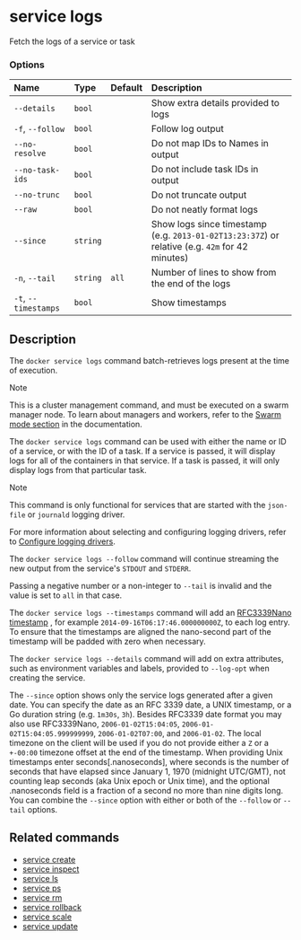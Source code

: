 # service logs

<!---MARKER_GEN_START-->
Fetch the logs of a service or task

### Options

| Name                 | Type     | Default | Description                                                                                     |
|:---------------------|:---------|:--------|:------------------------------------------------------------------------------------------------|
| `--details`          | `bool`   |         | Show extra details provided to logs                                                             |
| `-f`, `--follow`     | `bool`   |         | Follow log output                                                                               |
| `--no-resolve`       | `bool`   |         | Do not map IDs to Names in output                                                               |
| `--no-task-ids`      | `bool`   |         | Do not include task IDs in output                                                               |
| `--no-trunc`         | `bool`   |         | Do not truncate output                                                                          |
| `--raw`              | `bool`   |         | Do not neatly format logs                                                                       |
| `--since`            | `string` |         | Show logs since timestamp (e.g. `2013-01-02T13:23:37Z`) or relative (e.g. `42m` for 42 minutes) |
| `-n`, `--tail`       | `string` | `all`   | Number of lines to show from the end of the logs                                                |
| `-t`, `--timestamps` | `bool`   |         | Show timestamps                                                                                 |


<!---MARKER_GEN_END-->

## Description

The `docker service logs` command batch-retrieves logs present at the time of execution.

> [!NOTE]
> This is a cluster management command, and must be executed on a swarm
> manager node. To learn about managers and workers, refer to the
> [Swarm mode section](https://docs.docker.com/engine/swarm/) in the
> documentation.

The `docker service logs` command can be used with either the name or ID of a
service, or with the ID of a task. If a service is passed, it will display logs
for all of the containers in that service. If a task is passed, it will only
display logs from that particular task.

> [!NOTE]
> This command is only functional for services that are started with
> the `json-file` or `journald` logging driver.

For more information about selecting and configuring logging drivers, refer to
[Configure logging drivers](https://docs.docker.com/engine/logging/configure/).

The `docker service logs --follow` command will continue streaming the new output from
the service's `STDOUT` and `STDERR`.

Passing a negative number or a non-integer to `--tail` is invalid and the
value is set to `all` in that case.

The `docker service logs --timestamps` command will add an [RFC3339Nano timestamp](https://pkg.go.dev/time#RFC3339Nano)
, for example `2014-09-16T06:17:46.000000000Z`, to each
log entry. To ensure that the timestamps are aligned the
nano-second part of the timestamp will be padded with zero when necessary.

The `docker service logs --details` command will add on extra attributes, such as
environment variables and labels, provided to `--log-opt` when creating the
service.

The `--since` option shows only the service logs generated after
a given date. You can specify the date as an RFC 3339 date, a UNIX
timestamp, or a Go duration string (e.g. `1m30s`, `3h`). Besides RFC3339 date
format you may also use RFC3339Nano, `2006-01-02T15:04:05`,
`2006-01-02T15:04:05.999999999`, `2006-01-02T07:00`, and `2006-01-02`. The local
timezone on the client will be used if you do not provide either a `Z` or a
`+-00:00` timezone offset at the end of the timestamp. When providing Unix
timestamps enter seconds[.nanoseconds], where seconds is the number of seconds
that have elapsed since January 1, 1970 (midnight UTC/GMT), not counting leap
seconds (aka Unix epoch or Unix time), and the optional .nanoseconds field is a
fraction of a second no more than nine digits long. You can combine the
`--since` option with either or both of the `--follow` or `--tail` options.

## Related commands

* [service create](service_create.md)
* [service inspect](service_inspect.md)
* [service ls](service_ls.md)
* [service ps](service_ps.md)
* [service rm](service_rm.md)
* [service rollback](service_rollback.md)
* [service scale](service_scale.md)
* [service update](service_update.md)
